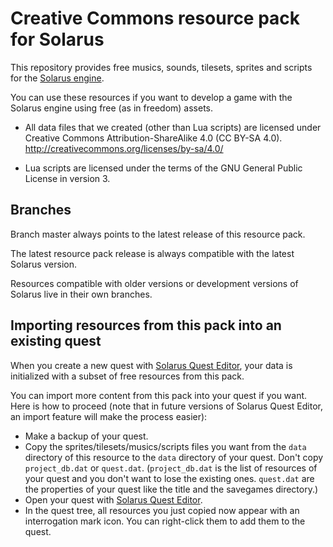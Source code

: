 # Creative Commons resource pack for Solarus

This repository provides free
musics, sounds, tilesets, sprites and scripts
for the
[Solarus engine](https://github.com/solarus-games/solarus).

You can use these resources if you want to develop a game with the
Solarus engine using free (as in freedom) assets.

- All data files that we created (other than Lua scripts) are licensed under
Creative Commons Attribution-ShareAlike 4.0 (CC BY-SA 4.0).
http://creativecommons.org/licenses/by-sa/4.0/

- Lua scripts are licensed under the terms of the GNU General Public License
in version 3.

## Branches

Branch master always points to the latest release of this resource pack.

The latest resource pack release is always compatible
with the latest Solarus version.

Resources compatible with older versions or development versions of Solarus
live in their own branches.

## Importing resources from this pack into an existing quest

When you create a new quest with
[Solarus Quest Editor](https://github.com/solarus-games/solarus-quest-editor),
your data is initialized with a subset of free resources from this pack.

You can import more content from this pack into your quest if you want.
Here is how to proceed
(note that in future versions of Solarus Quest Editor, an import feature
will make the process easier):

- Make a backup of your quest.
- Copy the sprites/tilesets/musics/scripts files you want from the
  `data` directory of this resource to the `data` directory of your
  quest. Don't copy `project_db.dat` or `quest.dat`.
  (`project_db.dat` is the list of resources of your quest and you don't want
  to lose the existing ones. `quest.dat` are the properties of your quest like
  the title and the savegames directory.)
- Open your quest with
  [Solarus Quest Editor](http://www.solarus-games.org/development/quest-editor]).
- In the quest tree, all resources you just copied now appear with an
  interrogation mark icon.
  You can right-click them to add them to the quest.



